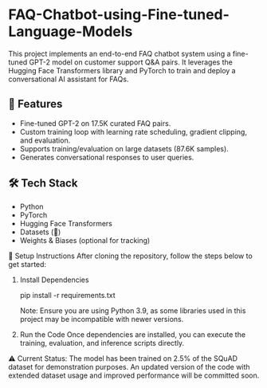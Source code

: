 # FAQ-Chatbot-using-Fine-tuned-Language-Models

This project implements an end-to-end FAQ chatbot system using a fine-tuned GPT-2 model on customer support Q&A pairs. It leverages the Hugging Face Transformers library and PyTorch to train and deploy a conversational AI assistant for FAQs.

## 📌 Features

- Fine-tuned GPT-2 on 17.5K curated FAQ pairs.
- Custom training loop with learning rate scheduling, gradient clipping, and evaluation.
- Supports training/evaluation on large datasets (87.6K samples).
- Generates conversational responses to user queries.

## 🛠 Tech Stack

- Python
- PyTorch
- Hugging Face Transformers
- Datasets (🤗)
- Weights & Biases (optional for tracking)

🔧 Setup Instructions
After cloning the repository, follow the steps below to get started:


1. Install Dependencies

    pip install -r requirements.txt

    Note: Ensure you are using Python 3.9, as some libraries used in this project may be incompatible with newer versions.

2. Run the Code
    Once dependencies are installed, you can execute the training, evaluation, and inference scripts directly.

⚠️ Current Status:
The model has been trained on 2.5% of the SQuAD dataset for demonstration purposes. An updated version of the code with extended dataset usage and improved performance will be committed soon.
